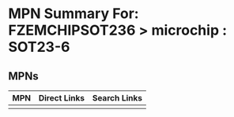 



# MPN Summary For: FZEMCHIPSOT236 > microchip : SOT23-6

## MPNs
  

|MPN|Direct Links|Search Links|
| :--- | :--- | :--- |
||||
